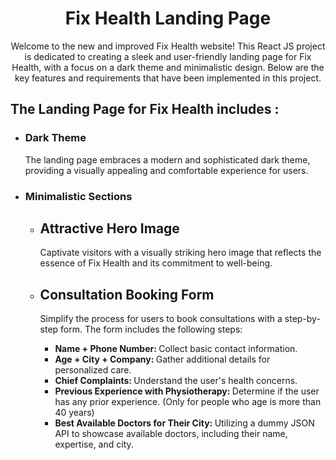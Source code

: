<h1 align="center"> Fix Health Landing Page </h1>

<p align="center">
  Welcome to the new and improved Fix Health website! This React JS project is dedicated to creating a sleek and user-friendly landing page for Fix Health, with a focus on a dark theme and minimalistic design. 
  Below are the key features and requirements that have been implemented in this project.
</p>

<h2> The Landing Page for Fix Health includes : </h2>

<ul>
  <li>
    <h3> Dark Theme </h3>
    <p>
      The landing page embraces a modern and sophisticated dark theme, providing a visually appealing and comfortable experience for users.
    </p>
  </li>

  <li>
    <h3> Minimalistic Sections </h3>
    <p>
       <ul type="a">
         <li>
           <h2> Attractive Hero Image </h2>
          <p>
            Captivate visitors with a visually striking hero image that reflects the essence of Fix Health and its commitment to well-being.
          </p>
         </li> 
         <li>
           <h2> Consultation Booking Form </h2>
          <p>
            Simplify the process for users to book consultations with a step-by-step form. The form includes the following steps:
            <ul type="1">
              <li><b>Name + Phone Number: </b> Collect basic contact information.</li>
              <li><b>Age + City + Company: </b> Gather additional details for personalized care.</li>
              <li><b>Chief Complaints: </b> Understand the user's health concerns.</li>
              <li><b>Previous Experience with Physiotherapy: </b> Determine if the user has any prior experience. (Only for people who age is more than 40 years)</li>
              <li><b>Best Available Doctors for Their City:  </b> Utilizing a dummy JSON API to showcase available doctors, including their name, expertise, and city.</li>
            </ul>
          </p>
         </li>
       </ul>
    </p>
  </li>

  
  
</ul>
